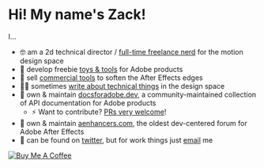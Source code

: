 # Hi! My name's Zack!

I…

* 🤓 am a 2d technical director / [full-time freelance nerd](https://lova.tt/) for the motion design space
* 🎂 develop freebie [toys & tools](https://github.com/zlovatt/zl_Scriptlets) for Adobe products
* 🍰 sell [commercial tools](https://aescripts.com/authors/zack-lovatt/) to soften the After Effects edges
* ✍🏻 sometimes [write about technical things](https://lova.tt/tips) in the design space
* 📃 own & maintain [docsforadobe.dev](https://docsforadobe.dev), a community-maintained collection of API documentation for Adobe products
  * ⚡ Want to contribute? [PRs very welcome](https://github.com/aenhancers)!
* 📜 own & maintain [aenhancers.com](https://aenhancers.com), the oldest dev-centered forum for Adobe After Effects
* 🐤 can be found on [twitter](https://twitter.com/zlovatt), but for work things just [email](mailto:zack@zacklovatt.com) me

[![Buy Me A Coffee](https://img.shields.io/badge/Donate-Buy%20Me%20A%20Coffee-yellow.svg)](https://buymeacoffee.com/zlovatt)
